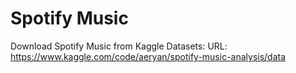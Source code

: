 # Spotify Music
Download Spotify Music from Kaggle Datasets:
URL: https://www.kaggle.com/code/aeryan/spotify-music-analysis/data

